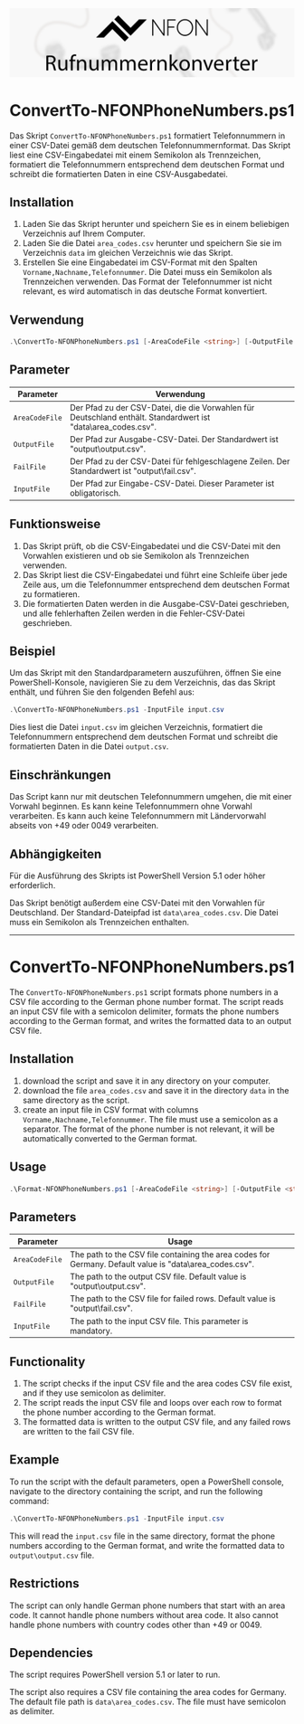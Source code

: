 ![Logo](readme/header.png)

# ConvertTo-NFONPhoneNumbers.ps1

Das Skript `ConvertTo-NFONPhoneNumbers.ps1` formatiert Telefonnummern in einer CSV-Datei gemäß dem deutschen Telefonnummernformat. Das Skript liest eine CSV-Eingabedatei mit einem Semikolon als Trennzeichen, formatiert die Telefonnummern entsprechend dem deutschen Format und schreibt die formatierten Daten in eine CSV-Ausgabedatei.

## Installation

1. Laden Sie das Skript herunter und speichern Sie es in einem beliebigen Verzeichnis auf Ihrem Computer.
2. Laden Sie die Datei `area_codes.csv` herunter und speichern Sie sie im Verzeichnis `data` im gleichen Verzeichnis wie das Skript.
3. Erstellen Sie eine Eingabedatei im CSV-Format mit den Spalten `Vorname,Nachname,Telefonnummer`. Die Datei muss ein Semikolon als Trennzeichen verwenden. Das Format der Telefonnummer ist nicht relevant, es wird automatisch in das deutsche Format konvertiert.

## Verwendung

```Powershell
.\ConvertTo-NFONPhoneNumbers.ps1 [-AreaCodeFile <string>] [-OutputFile <string>] [-FailFile <string>] [-InputFile] <string>
```

## Parameter

| Parameter      | Verwendung                                                                                                    |
| -------------- | ------------------------------------------------------------------------------------------------------------- |
| `AreaCodeFile` | Der Pfad zu der CSV-Datei, die die Vorwahlen für Deutschland enthält. Standardwert ist "data\area_codes.csv". |
| `OutputFile`   | Der Pfad zur Ausgabe-CSV-Datei. Der Standardwert ist "output\output.csv".                                     |
| `FailFile`     | Der Pfad zu der CSV-Datei für fehlgeschlagene Zeilen. Der Standardwert ist "output\fail.csv".                 |
| `InputFile`    | Der Pfad zur Eingabe-CSV-Datei. Dieser Parameter ist obligatorisch.                                           |

## Funktionsweise

1. Das Skript prüft, ob die CSV-Eingabedatei und die CSV-Datei mit den Vorwahlen existieren und ob sie Semikolon als Trennzeichen verwenden.
2. Das Skript liest die CSV-Eingabedatei und führt eine Schleife über jede Zeile aus, um die Telefonnummer entsprechend dem deutschen Format zu formatieren.
3. Die formatierten Daten werden in die Ausgabe-CSV-Datei geschrieben, und alle fehlerhaften Zeilen werden in die Fehler-CSV-Datei geschrieben.

## Beispiel

Um das Skript mit den Standardparametern auszuführen, öffnen Sie eine PowerShell-Konsole, navigieren Sie zu dem Verzeichnis, das das Skript enthält, und führen Sie den folgenden Befehl aus:

```powershell
.\ConvertTo-NFONPhoneNumbers.ps1 -InputFile input.csv
```

Dies liest die Datei `input.csv` im gleichen Verzeichnis, formatiert die Telefonnummern entsprechend dem deutschen Format und schreibt die formatierten Daten in die Datei `output.csv`.

## Einschränkungen

Das Script kann nur mit deutschen Telefonnummern umgehen, die mit einer Vorwahl beginnen. Es kann keine Telefonnummern ohne Vorwahl verarbeiten. Es kann auch keine Telefonnummern mit Ländervorwahl abseits von +49 oder 0049 verarbeiten.

## Abhängigkeiten

Für die Ausführung des Skripts ist PowerShell Version 5.1 oder höher erforderlich.

Das Skript benötigt außerdem eine CSV-Datei mit den Vorwahlen für Deutschland. Der Standard-Dateipfad ist `data\area_codes.csv`. Die Datei muss ein Semikolon als Trennzeichen enthalten.

----

# ConvertTo-NFONPhoneNumbers.ps1

The `ConvertTo-NFONPhoneNumbers.ps1` script formats phone numbers in a CSV file according to the German phone number format. The script reads an input CSV file with a semicolon delimiter, formats the phone numbers according to the German format, and writes the formatted data to an output CSV file.

## Installation

1. download the script and save it in any directory on your computer.
2. download the file `area_codes.csv` and save it in the directory `data` in the same directory as the script.
3. create an input file in CSV format with columns `Vorname,Nachname,Telefonnummer`. The file must use a semicolon as a separator. The format of the phone number is not relevant, it will be automatically converted to the German format.

## Usage

```powershell
.\Format-NFONPhoneNumbers.ps1 [-AreaCodeFile <string>] [-OutputFile <string>] [-FailFile <string>] [-InputFile] <string>
```

## Parameters

| Parameter      | Usage                                                                                                   |
| -------------- | ------------------------------------------------------------------------------------------------------- |
| `AreaCodeFile` | The path to the CSV file containing the area codes for Germany. Default value is "data\area_codes.csv". |
| `OutputFile`   | The path to the output CSV file. Default value is "output\output.csv".                                  |
| `FailFile`     | The path to the CSV file for failed rows. Default value is "output\fail.csv".                           |
| `InputFile`    | The path to the input CSV file. This parameter is mandatory.                                            |

## Functionality

1. The script checks if the input CSV file and the area codes CSV file exist, and if they use semicolon as delimiter.
2. The script reads the input CSV file and loops over each row to format the phone number according to the German format.
3. The formatted data is written to the output CSV file, and any failed rows are written to the fail CSV file.

## Example
To run the script with the default parameters, open a PowerShell console, navigate to the directory containing the script, and run the following command:

```powershell
.\ConvertTo-NFONPhoneNumbers.ps1 -InputFile input.csv
```

This will read the `input.csv` file in the same directory, format the phone numbers according to the German format, and write the formatted data to `output\output.csv` file.

## Restrictions

The script can only handle German phone numbers that start with an area code. It cannot handle phone numbers without area code. It also cannot handle phone numbers with country codes other than +49 or 0049.

## Dependencies

The script requires PowerShell version 5.1 or later to run.

The script also requires a CSV file containing the area codes for Germany. The default file path is `data\area_codes.csv`. The file must have semicolon as delimiter.